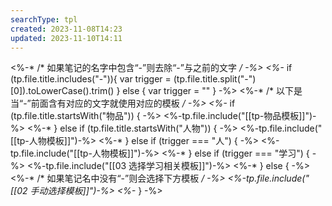 ```yaml
---
searchType: tpl
created: 2023-11-08T14:23
updated: 2023-11-10T14:11
---
```

<%-* /* 如果笔记的名字中包含“-”则去除“-”与之前的文字 */ -%>
<%-* 
if (tp.file.title.includes("-")){
	var trigger = (tp.file.title.split("-")[0]).toLowerCase().trim()
} else {
	var trigger = ""
} -%>
<%-* /* 以下是当“-”前面含有对应的文字就使用对应的模板 */ -%>
<%-* if (tp.file.title.startsWith("物品")) { -%>
<%-tp.file.include("[[tp-物品模板]]")-%>
<%-* } else if (tp.file.title.startsWith("人物")) { -%>
<%-tp.file.include("[[tp-人物模板]]")-%>
<%-* } else if (trigger === "人") { -%>
<%-tp.file.include("[[tp-人物模板]]")-%>
<%-* } else if (trigger === "学习") {  -%>
<%-tp.file.include("[[03 选择学习相关模板]]")-%>
<%-* } else { -%>
<%-* /* 如果笔记名中没有“-”则会选择下方模板 */ -%>
<%-tp.file.include("[[02 手动选择模板]]")-%>
<%-* } -%>



